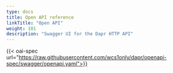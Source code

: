 ```yaml
---
type: docs
title: Open API reference
linkTitle: "Open API"
weight: 101
description: "Swagger UI for the Dapr HTTP API"
---
```


{{< oai-spec url="https://raw.githubusercontent.com/wcs1only/dapr/openapi-spec/swagger/openapi.yaml">}}